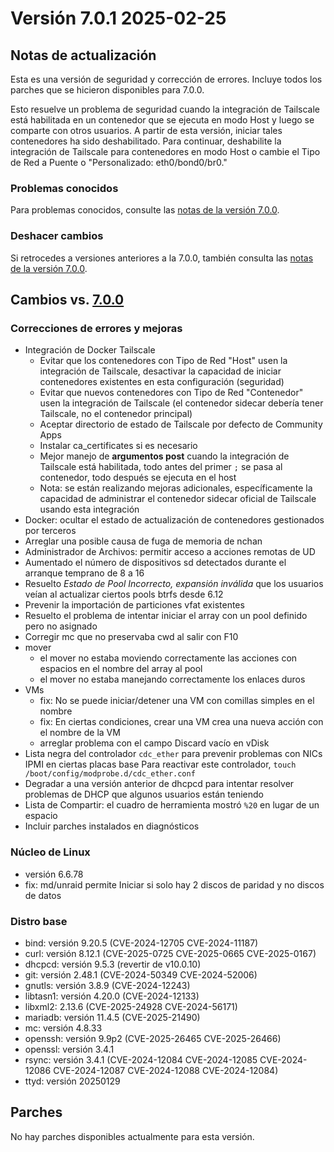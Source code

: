 # Versión 7.0.1 2025-02-25

## Notas de actualización

Esta es una versión de seguridad y corrección de errores. Incluye todos los parches que se hicieron disponibles para 7.0.0.

Esto resuelve un problema de seguridad cuando la integración de Tailscale está habilitada en un contenedor que se ejecuta en modo Host y luego se comparte con otros usuarios. A partir de esta versión, iniciar tales contenedores ha sido deshabilitado. Para continuar, deshabilite la integración de Tailscale para contenedores en modo Host o cambie el Tipo de Red a Puente o "Personalizado: eth0/bond0/br0."

### Problemas conocidos

Para problemas conocidos, consulte las [notas de la versión 7.0.0](7.0.0.md#known-issues).

### Deshacer cambios

Si retrocedes a versiones anteriores a la 7.0.0, también consulta las [notas de la versión 7.0.0](7.0.0.md#rolling-back).

## Cambios vs. [7.0.0](7.0.0.md)

### Correcciones de errores y mejoras

- Integración de Docker Tailscale
  - Evitar que los contenedores con Tipo de Red "Host" usen la integración de Tailscale, desactivar la capacidad de iniciar contenedores existentes en esta configuración (seguridad)
  - Evitar que nuevos contenedores con Tipo de Red "Contenedor" usen la integración de Tailscale (el contenedor sidecar debería tener Tailscale, no el contenedor principal)
  - Aceptar directorio de estado de Tailscale por defecto de Community Apps
  - Instalar ca\_certificates si es necesario
  - Mejor manejo de **argumentos post** cuando la integración de Tailscale está habilitada, todo antes del primer `;` se pasa al contenedor, todo después se ejecuta en el host
  - Nota: se están realizando mejoras adicionales, específicamente la capacidad de administrar el contenedor sidecar oficial de Tailscale usando esta integración
- Docker: ocultar el estado de actualización de contenedores gestionados por terceros
- Arreglar una posible causa de fuga de memoria de nchan
- Administrador de Archivos: permitir acceso a acciones remotas de UD
- Aumentado el número de dispositivos sd detectados durante el arranque temprano de 8 a 16
- Resuelto _Estado de Pool Incorrecto, expansión inválida_ que los usuarios veían al actualizar ciertos pools btrfs desde 6.12
- Prevenir la importación de particiones vfat existentes
- Resuelto el problema de intentar iniciar el array con un pool definido pero no asignado
- Corregir mc que no preservaba cwd al salir con F10
- mover
  - el mover no estaba moviendo correctamente las acciones con espacios en el nombre del array al pool
  - el mover no estaba manejando correctamente los enlaces duros
- VMs
  - fix: No se puede iniciar/detener una VM con comillas simples en el nombre
  - fix: En ciertas condiciones, crear una VM crea una nueva acción con el nombre de la VM
  - arreglar problema con el campo Discard vacío en vDisk
- Lista negra del controlador `cdc_ether` para prevenir problemas con NICs IPMI en ciertas placas base
  Para reactivar este controlador, `touch /boot/config/modprobe.d/cdc_ether.conf`
- Degradar a una versión anterior de dhcpcd para intentar resolver problemas de DHCP que algunos usuarios están teniendo
- Lista de Compartir: el cuadro de herramienta mostró `%20` en lugar de un espacio
- Incluir parches instalados en diagnósticos

### Núcleo de Linux

- versión 6.6.78
- fix: md/unraid permite Iniciar si solo hay 2 discos de paridad y no discos de datos

### Distro base

- bind: versión 9.20.5 (CVE-2024-12705 CVE-2024-11187)
- curl: versión 8.12.1 (CVE-2025-0725 CVE-2025-0665 CVE-2025-0167)
- dhcpcd: versión 9.5.3 (revertir de v10.0.10)
- git: versión 2.48.1 (CVE-2024-50349 CVE-2024-52006)
- gnutls: versión 3.8.9 (CVE-2024-12243)
- libtasn1: versión 4.20.0 (CVE-2024-12133)
- libxml2: 2.13.6 (CVE-2025-24928 CVE-2024-56171)
- mariadb: versión 11.4.5 (CVE-2025-21490)
- mc: versión 4.8.33
- openssh: versión 9.9p2 (CVE-2025-26465 CVE-2025-26466)
- openssl: versión 3.4.1
- rsync: versión 3.4.1 (CVE-2024-12084 CVE-2024-12085 CVE-2024-12086 CVE-2024-12087 CVE-2024-12088 CVE-2024-12084)
- ttyd: versión 20250129

## Parches

No hay parches disponibles actualmente para esta versión.
